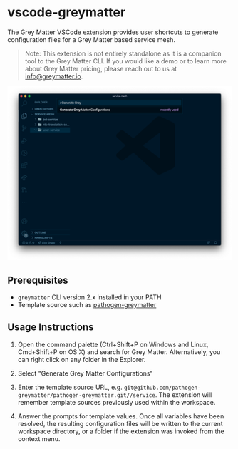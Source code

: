 # vscode-greymatter

The Grey Matter VSCode extension provides user shortcuts to generate configuration files for a Grey Matter based service mesh.

> Note: This extension is not entirely standalone as it is a companion tool to the Grey Matter CLI. If you would like a demo or to learn more about Grey Matter pricing, please reach out to us at [info@greymatter.io](mailto:info@greymatter.io).

![Generate Grey Matter Configurations via the Command Pallete](./assets/screenshot-1.png)

## Prerequisites

- `greymatter` CLI version 2.x installed in your PATH
- Template source such as [pathogen-greymatter](https://github.com/greymatter-io/pathogen-greymatter)

## Usage Instructions

1. Open the command palette (Ctrl+Shift+P on Windows and Linux, Cmd+Shift+P on OS X) and search for Grey Matter. Alternatively, you can right click on any folder in the Explorer.

2. Select "Generate Grey Matter Configurations"

3. Enter the template source URL, e.g. `git@github.com/pathogen-greymatter/pathogen-greymatter.git//service`. The extension will remember template sources previously used within the workspace.

4. Answer the prompts for template values. Once all variables have been resolved, the resulting configuration files will be written to the current workspace directory, or a folder if the extension was invoked from the context menu.